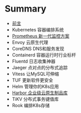 # Summary

* [前言](README.md)
* Kubernetes 容器编排系统
* [Prometheus 新一代监控方案](02prometheus/README.md)
* Envoy 云原生代理
* CoreDNS DNS和服务发现 
* Containerd 容器运行时行业标杆 
* Fluentd 日志收集神器
* Jaeger 点对点的分布式追踪
* Vitess 让MySQL可伸缩 
* TUF 更新软件更安全 
* Helm 管理你的K8s应用
* [Harbor 企业级云原生制品库](11harbor/README.md)
* TiKV 分布式事务键值库 
* Rook 编排K8s存储 

